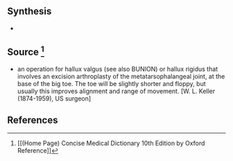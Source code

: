 ## Synthesis
- 
## Source [^1]
- an operation for hallux valgus (see also BUNION) or hallux rigidus that involves an excision arthroplasty of the metatarsophalangeal joint, at the base of the big toe. The toe will be slightly shorter and floppy, but usually this improves alignment and range of movement. \[W. L. Keller (1874-1959), US surgeon]
## References

[^1]: [[(Home Page) Concise Medical Dictionary 10th Edition by Oxford Reference]]